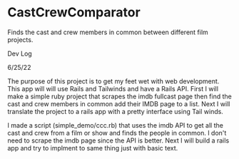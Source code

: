# CastCrewComparator
Finds the cast and crew members in common between different film projects.


Dev Log

6/25/22

The purpose of this project is to get my feet wet with web development. This app will will use Rails and Tailwinds and have a Rails API. First I will make a simple ruby project that scrapes the imdb fullcast page then find the cast and crew members in common add their IMDB page to a list. Next I will translate the project to a rails app with a pretty interface using Tail winds.

I made a script (simple_demo/ccc.rb) that uses the imdb API to get all the cast and crew from a film or show and finds the people in common. I don't need to scrape the imdb page since the API is better. Next I will build a rails app and try to implment to same thing just with basic text.
